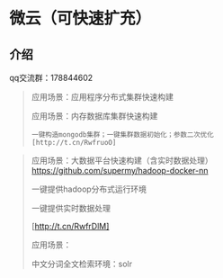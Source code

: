 微云（可快速扩充）
====================

介绍
---------------------

qq交流群：178844602

> 应用场景：应用程序分布式集群快速构建
>
> 应用场景：内存数据库集群快速构建
>
>     一键构造mongodb集群；一键集群数据初始化；参数二次优化
>     [http://t.cn/RwfruoO]

>
> 应用场景：大数据平台快速构建（含实时数据处理） https://github.com/supermy/hadoop-docker-nn
>
>   一键提供hadoop分布式运行环境
>
>    一键提供实时数据处理
>
>    [http://t.cn/RwfrDlM]
>
> 应用场景：
>
>    中文分词全文检索环境：solr
